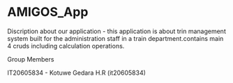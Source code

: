 # AMIGOS_App
Discription about our application - this application is about trin management system built for the administration staff in a train department.contains main 4 cruds including calculation operations.

Group Members 

IT20605834 - Kotuwe Gedara H.R  (it20605834)
